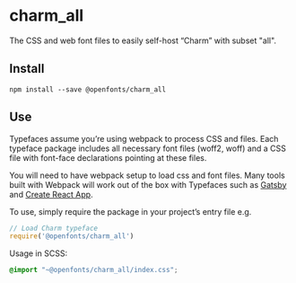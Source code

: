 
# charm_all

The CSS and web font files to easily self-host “Charm” with subset "all".

## Install

`npm install --save @openfonts/charm_all`

## Use

Typefaces assume you’re using webpack to process CSS and files. Each typeface
package includes all necessary font files (woff2, woff) and a CSS file with
font-face declarations pointing at these files.

You will need to have webpack setup to load css and font files. Many tools built
with Webpack will work out of the box with Typefaces such as [Gatsby](https://github.com/gatsbyjs/gatsby)
and [Create React App](https://github.com/facebookincubator/create-react-app).

To use, simply require the package in your project’s entry file e.g.

```javascript
// Load Charm typeface
require('@openfonts/charm_all')
```

Usage in SCSS:
```scss
@import "~@openfonts/charm_all/index.css";
```
